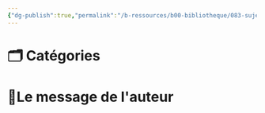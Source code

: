 ```yaml
---
{"dg-publish":true,"permalink":"/b-ressources/b00-bibliotheque/083-sujets-brulants-nicky-gumbel/","title":"Sujets brûlants","tags":["📓Book"],"noteIcon":""}
---
```



# 🗂 Catégories 


# 📍Le message de l'auteur